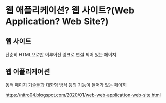 # 웹 애플리케이션? 웹 사이트?(Web Application? Web Site?)

## 웹 사이트
단순히 HTML으로만 이루어진 링크로 연결 되어 있는 페이지

## 웹 어플리케이션
동적 페이지 기술들과 대화형 방식 등의 기능이 들어가 있는 페이지

https://nitro04.blogspot.com/2020/01/web-web-application-web-site.html
